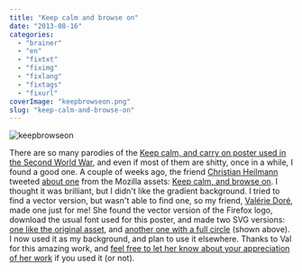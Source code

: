 ```yaml
---
title: "Keep calm and browse on"
date: "2013-08-16"
categories: 
  - "brainer"
  - "en"
  - "fixtxt"
  - "fiximg"
  - "fixlang"
  - "fixtags"
  - "fixurl"
coverImage: "keepbrowseon.png"
slug: "keep-calm-and-browse-on"
---
```


![keepbrowseon](images/keepbrowseon.png)

There are so many parodies of the [Keep calm, and carry on poster used in the Second World War](https://en.wikipedia.org/wiki/Keep_Calm_and_Carry_On), and even if most of them are shitty, once in a while, I found a good one. A couple of weeks ago, the friend [Christian Heilmann](https://christianheilmann.com/) tweeted [about one](https://twitter.com/codepo8/status/362254737078366208) from the Mozilla assets: [Keep calm, and browse on](https://assets.mozillalabs.com/Graphics/Wallpapers/BrowseOn/). I thought it was brilliant, but I didn't like the gradient background. I tried to find a vector version, but wasn't able to find one, so my friend, [Valérie Doré](https://twitter.com/ValerieDore), made one just for me! She found the vector version of the Firefox logo, download the usual font used for this poster, and made two SVG versions: [one like the original asset](https://fred.dev/images/2013/08/firefoxkeep.svg), and [another one with a full circle](https://fred.dev/images/2013/08/firefoxkeepFullcircle.svg) (shown above). I now used it as my background, and plan to use it elsewhere. Thanks to Val for this amazing work, and [feel free to let her know about your appreciation of her work](https://twitter.com/ValerieDore) if you used it (or not).
